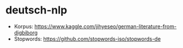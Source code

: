 # deutsch-nlp

- Korpus: https://www.kaggle.com/jihyeseo/german-literature-from-digbiborg
- Stopwords: https://github.com/stopwords-iso/stopwords-de
